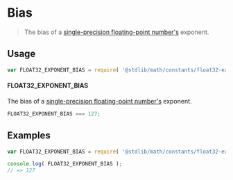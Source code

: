 # Bias

> The bias of a [single-precision floating-point number's][ieee754] exponent.


<section class="usage">

## Usage

``` javascript
var FLOAT32_EXPONENT_BIAS = require( '@stdlib/math/constants/float32-exponent-bias' );
```

#### FLOAT32_EXPONENT_BIAS

The bias of a [single-precision floating-point number's][ieee754] exponent.

``` javascript
FLOAT32_EXPONENT_BIAS === 127;
```

<!-- </usage> -->


<section class="examples">

## Examples

<!-- TODO: better example -->

``` javascript
var FLOAT32_EXPONENT_BIAS = require( '@stdlib/math/constants/float32-exponent-bias' );

console.log( FLOAT32_EXPONENT_BIAS );
// => 127
```

<!-- </examples> -->


<section class="links">

[ieee754]: https://en.wikipedia.org/wiki/IEEE_754-1985

<!-- </links> -->
